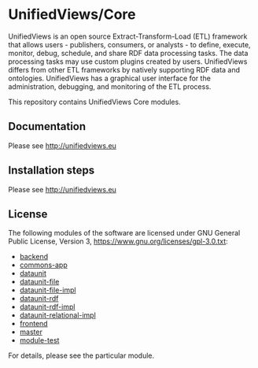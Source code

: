 UnifiedViews/Core
=================

UnifiedViews is an open source Extract-Transform-Load (ETL) framework that allows users - publishers, consumers, or analysts - to define, execute, monitor, debug, schedule, and share RDF data processing tasks. The data processing tasks may use custom plugins created by users. UnifiedViews differs from other ETL frameworks by natively supporting RDF data and ontologies. UnifiedViews has a graphical user interface for the administration, debugging, and monitoring of the ETL process. 

This repository contains UnifiedViews Core modules. 

Documentation
-------------

Please see http://unifiedviews.eu


Installation steps
------------------

Please see http://unifiedviews.eu


License
-------

The following modules of the software are licensed under GNU General Public License, Version 3, https://www.gnu.org/licenses/gpl-3.0.txt:
 
  * [backend](./backend/LICENSE.md)
  * [commons-app](./commons-app/LICENSE.md)
  * [dataunit](./dataunit/LICENSE.md)
  * [dataunit-file](./dataunit-file/LICENSE.md)
  * [dataunit-file-impl](./dataunit-file-impl/LICENSE.md)
  * [dataunit-rdf](./dataunit-rdf/LICENSE.md)
  * [dataunit-rdf-impl](./dataunit-rdf-impl/LICENSE.md)
  * [dataunit-relational-impl](./dataunit-relational-impl/LICENSE.md)
  * [frontend](./frontend/LICENSE.md)
  * [master](./master/LICENSE.md)
  * [module-test](./module-test/LICENSE.md)
  
For details, please see the particular module. 
